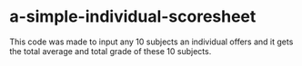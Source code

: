 # a-simple-individual-scoresheet
This code was made to input any 10 subjects an individual offers and it gets the total average and total grade of these 10 subjects.
